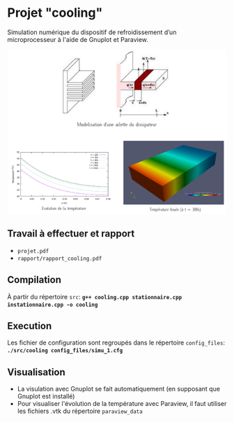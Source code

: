 # Projet "cooling"
Simulation numérique du dispositif de refroidissement d’un microprocesseur à l'aide de Gnuplot et Paraview.

![quelques images](/rapport/overview.png)

## Travail à effectuer et rapport
- `projet.pdf`  
- `rapport/rapport_cooling.pdf`

## Compilation
 À partir du répertoire `src`: **`g++ cooling.cpp stationnaire.cpp instationnaire.cpp -o cooling`**

## Execution
Les fichier de configuration sont regroupés dans le répertoire `config_files`: **`./src/cooling config_files/simu_1.cfg`**

## Visualisation
- La visulation avec Gnuplot se fait automatiquement (en supposant que Gnuplot est installé)
- Pour visualiser l'évolution de la température avec Paraview, il faut utiliser les fichiers .vtk du répertoire `paraview_data`
